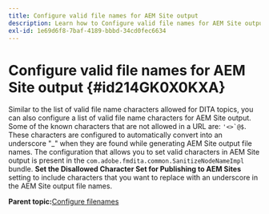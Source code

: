 ```yaml
---
title: Configure valid file names for AEM Site output
description: Learn how to Configure valid file names for AEM Site output
exl-id: 1e69d6f8-7baf-4189-bbbd-34cd0fec6634
---
```

# Configure valid file names for AEM Site output {#id214GK0X0KXA}

Similar to the list of valid file name characters allowed for DITA topics, you can also configure a list of valid file name characters for AEM Site output. Some of the known characters that are not allowed in a URL are: ```'<>`@$```. These characters are configured to automatically convert into an underscore "_" when they are found while generating AEM Site output file names. The configuration that allows you to set valid characters in AEM Site output is present in the `com.adobe.fmdita.common.SanitizeNodeNameImpl` bundle. **Set the Disallowed Character Set for Publishing to AEM Sites** setting to include characters that you want to replace with an underscore in the AEM Site output file names.

**Parent topic:**[Configure filenames](conf-file-names.md)
